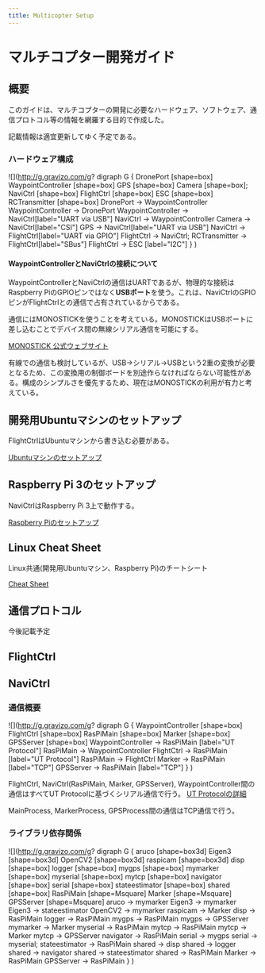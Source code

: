 ```yaml
---
title: Multicopter Setup
---
```


# マルチコプター開発ガイド

## 概要

このガイドは、マルチコプターの開発に必要なハードウェア、ソフトウェア、通信プロトコル等の情報を網羅する目的で作成した。

記載情報は適宜更新してゆく予定である。

### ハードウェア構成
![](http://g.gravizo.com/g?
  digraph G {
    DronePort [shape=box]
    WaypointController [shape=box]
    GPS [shape=box]
    Camera [shape=box];
    NaviCtrl [shape=box]
    FlightCtrl [shape=box]
    ESC [shape=box]
    RCTransmitter [shape=box]
    DronePort -> WaypointController
    WaypointController -> DronePort
    WaypointController -> NaviCtrl[label="UART via USB"]
    NaviCtrl -> WaypointController
    Camera -> NaviCtrl[label="CSI"]
    GPS -> NaviCtrl[label="UART via USB"]
    NaviCtrl -> FlightCtrl[label="UART via GPIO"]
    FlightCtrl -> NaviCtrl;
    RCTransmitter -> FlightCtrl[label="SBus"]
    FlightCtrl -> ESC [label="I2C"]
  }
)

#### WaypointControllerとNaviCtrlの接続について

WaypointControllerとNaviCtrlの通信はUARTであるが、物理的な接続はRaspberry PiのGPIOピンではなく**USBポート**を使う。これは、NaviCtrlのGPIOピンがFlightCtrlとの通信で占有されているからである。

通信にはMONOSTICKを使うことを考えている。MONOSTICKはUSBポートに差し込むことでデバイス間の無線シリアル通信を可能にする。

[MONOSTICK 公式ウェブサイト](https://mono-wireless.com/jp/products/MoNoStick/index.html)

有線での通信も検討しているが、USB->シリアル->USBという2重の変換が必要となるため、この変換用の制御ボードを別途作らなければならない可能性がある。構成のシンプルさを優先するため、現在はMONOSTICKの利用が有力と考えている。

## 開発用Ubuntuマシンのセットアップ

FlightCtrlはUbuntuマシンから書き込む必要がある。

[Ubuntuマシンのセットアップ](ubuntu_setup.html)

## Raspberry Pi 3のセットアップ

NaviCtrlはRaspberry Pi 3上で動作する。

[Raspberry Piのセットアップ](rpi_setup.html)

## Linux Cheat Sheet

Linux共通(開発用Ubuntuマシン、Raspberry Pi)のチートシート

[Cheat Sheet](linux_cheat_sheet.html)

## 通信プロトコル

今後記載予定

## FlightCtrl

## NaviCtrl

### 通信概要
![](http://g.gravizo.com/g?
  digraph G {
    WaypointController [shape=box]
    FlightCtrl [shape=box]
    RasPiMain [shape=box]
    Marker [shape=box]
    GPSServer [shape=box]
    WaypointController -> RasPiMain [label="UT Protocol"]
    RasPiMain -> WaypointController
    FlightCtrl -> RasPiMain [label="UT Protocol"]
    RasPiMain -> FlightCtrl
    Marker -> RasPiMain [label="TCP"]
    GPSServer -> RasPiMain [label="TCP"]
  }
)

FlightCtrl, NaviCtrl(RasPiMain, Marker, GPSServer), WaypointController間の通信はすべてUT Protocolに基づくシリアル通信で行う。
[UT Protocolの詳細](ut_protocol.html)

MainProcess, MarkerProcess, GPSProcess間の通信はTCP通信で行う。


### ライブラリ依存関係

![](http://g.gravizo.com/g?
  digraph G {
    aruco [shape=box3d]
    Eigen3 [shape=box3d]
    OpenCV2 [shape=box3d]
    raspicam [shape=box3d]
    disp [shape=box]
    logger [shape=box]
    mygps [shape=box]
    mymarker [shape=box]
    myserial [shape=box]
    mytcp [shape=box]
    navigator [shape=box]
    serial [shape=box]
    stateestimator [shape=box]
    shared [shape=box]
    RasPiMain [shape=Msquare]
    Marker [shape=Msquare]
    GPSServer [shape=Msquare]
    aruco -> mymarker
    Eigen3 -> mymarker
    Eigen3 -> stateestimator
    OpenCV2 -> mymarker
    raspicam -> Marker
    disp -> RasPiMain
    logger -> RasPiMain
    mygps -> RasPiMain
    mygps -> GPSServer
    mymarker -> Marker
    myserial -> RasPiMain
    mytcp -> RasPiMain
    mytcp -> Marker
    mytcp -> GPSServer
    navigator -> RasPiMain
    serial -> mygps
    serial -> myserial;
    stateestimator -> RasPiMain
    shared -> disp
    shared -> logger
    shared -> navigator
    shared -> stateestimator
    shared -> RasPiMain
    Marker -> RasPiMain
    GPSServer -> RasPiMain
  }
)
